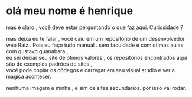 <!DOCTYPE html>
<html lang="pt-br">
<head>
    <meta charset="UTF-8">
    <meta name="viewport" content="width=device-width, initial-scale=1.0">

</head>
<body>
    <h1>olá meu nome é henrique</h1>
<p>mas é claro , você deve estar perguntando o que faz aqui. Curiosidade ? </p>
<p>mas deixa eu te falar , você caiu em um repositório de um desenvolvedor web Raiz . Pois eu faço tudo manual . sem faculdade e com otimas aulas com gustavo guanabara ,<br>
     eu sei deixar seu site de ótimos valores ,
os repositórios encontrados aqui são de exemplos padrões de sites , <br>
 você pode copiar os códegos e carregar em seu visual studio e ver a magica acontecer. <br>

nenhuma imagem é minha , e sim de sites secundários. por isso vai rodar.  
</p>
</body>
</html>